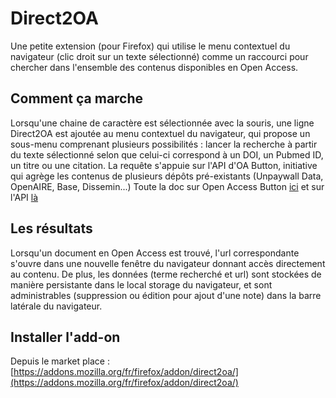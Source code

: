 # Direct2OA

Une petite extension (pour Firefox) qui utilise le menu contextuel du navigateur (clic droit sur un texte sélectionné) comme un raccourci pour chercher dans l'ensemble des contenus disponibles en Open Access.

## Comment ça marche

Lorsqu'une chaine de caractère est sélectionnée avec la souris, une ligne Direct2OA est ajoutée au menu contextuel du navigateur, qui propose un sous-menu comprenant plusieurs possibilités : lancer la recherche à partir du texte sélectionné selon que celui-ci correspond à un DOI, un Pubmed ID, un titre ou une citation.
La requête s'appuie sur l'API d'OA Button, initiative qui agrège les contenus de plusieurs dépôts pré-existants (Unpaywall Data, OpenAIRE, Base, Dissemin...)
Toute la doc sur Open Access Button [ici](https://openaccessbutton.org) et sur l'API [là](https://openaccessbutton.org/api)

## Les résultats

Lorsqu'un document en Open Access est trouvé, l'url correspondante s'ouvre dans une nouvelle fenêtre du navigateur donnant accès directement au contenu.
De plus, les données (terme recherché et url) sont stockées de manière persistante dans le local storage du navigateur, et sont administrables (suppression ou édition pour ajout d'une note) dans la barre latérale du navigateur.

## Installer l'add-on

Depuis le market place : [https://addons.mozilla.org/fr/firefox/addon/direct2oa/](https://addons.mozilla.org/fr/firefox/addon/direct2oa/)
